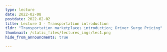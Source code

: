 ```yaml
---
type: lecture
date: 2022-02-08
postdate: 2022-02-02
title: Lecture 3 - Transportation introduction
tldr: "Transportation marketplaces introduction; Driver Surge Pricing"
thumbnail: /static_files/lectures_imgs/lec1.png
hide_from_announcments: true

---
```

